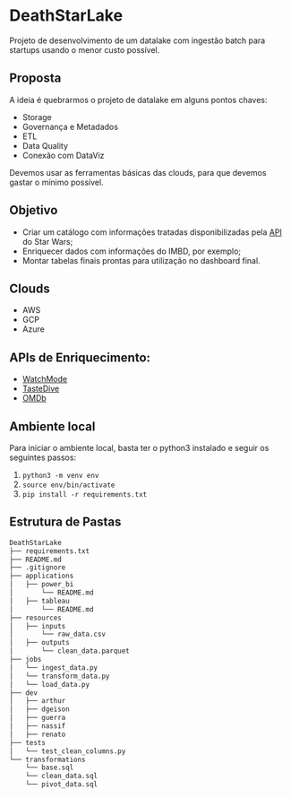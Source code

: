 # DeathStarLake

Projeto de desenvolvimento de um datalake com ingestão batch para startups usando o menor custo possível.

## Proposta

A ideia é quebrarmos o projeto de datalake em alguns pontos chaves:

* Storage
* Governança e Metadados
* ETL
* Data Quality
* Conexão com DataViz

Devemos usar as ferramentas básicas das clouds, para que devemos gastar o mínimo possível.

## Objetivo

* Criar um catálogo com informações tratadas disponibilizadas pela [API](https://swapi.dev/) do Star Wars;
* Enriquecer dados com informações do IMBD, por exemplo;
* Montar tabelas finais prontas para utilização no dashboard final.

## Clouds

* AWS
* GCP
* Azure

## APIs de Enriquecimento:

* [WatchMode](https://api.watchmode.com/docs/)
* [TasteDive](https://tastedive.com/read/api)
* [OMDb](https://www.omdbapi.com/)

## Ambiente local

Para iniciar o ambiente local, basta ter o python3 instalado e seguir os seguintes passos:

  1. `python3 -m venv env`
  2. `source env/bin/activate`
  3. `pip install -r requirements.txt`

## Estrutura de Pastas

```txt
DeathStarLake
├── requirements.txt
├── README.md
├── .gitignore
├── applications
│   ├── power_bi
│       └── README.md
│   ├── tableau
│       └── README.md
├── resources
│   ├── inputs
│       └── raw_data.csv
│   ├── outputs
│       └── clean_data.parquet
├── jobs
│   └── ingest_data.py
│   └── transform_data.py
│   └── load_data.py
├── dev
│   ├── arthur
│   ├── dgeison
│   ├── guerra
│   ├── nassif
│   ├── renato
├── tests
│   └── test_clean_columns.py
└── transformations
    └── base.sql
    └── clean_data.sql
    └── pivot_data.sql
```
